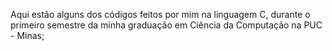 Aqui estão alguns dos códigos feitos por mim na linguagem C, durante o primeiro semestre da minha graduação em Ciência da Computação na PUC - Minas;
